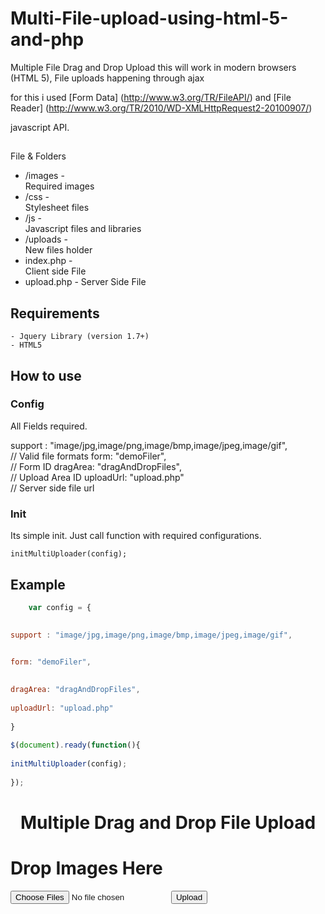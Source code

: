 Multi-File-upload-using-html-5-and-php
======================================
Multiple File Drag and Drop Upload this will work in modern browsers (HTML 5), 
File uploads happening through ajax

for this i used [Form Data] (http://www.w3.org/TR/FileAPI/) and [File Reader] 
(http://www.w3.org/TR/2010/WD-XMLHttpRequest2-20100907/) 

javascript API.

## 
File & Folders

 - /images 	-	
Required images
 - /css 	-	
Stylesheet files
 - /js  	-	
Javascript files and libraries
 - /uploads	-  	
New files holder
 - index.php -	
Client side File
 - upload.php -	
Server Side File



## Requirements

	- Jquery Library (version 1.7+)
	- HTML5

## How to use
	


### Config
	
All Fields required.
	
	
support : "image/jpg,image/png,image/bmp,image/jpeg,image/gif",		
// Valid file formats
	form: "demoFiler",					
// Form ID
	dragArea: "dragAndDropFiles",		
// Upload Area ID
	uploadUrl: "upload.php"				
// Server side file url
	


### Init

 Its simple init. Just call function with required configurations.
 
 	initMultiUploader(config);	


## Example

```javascript
	var config = {
		

support : "image/jpg,image/png,image/bmp,image/jpeg,image/gif",	
		

form: "demoFiler",					
		

dragArea: "dragAndDropFiles",		
		
uploadUrl: "upload.php"				
	
}
	
$(document).ready(function(){
		
initMultiUploader(config);
	
});
```	
	
	
<center><h1 class="title">Multiple Drag and Drop File Upload</h1></center>

	
<div id="dragAndDropFiles" class="uploadArea">

<h1>Drop Images Here</h1>

</div>
	<form name="demoFiler" id="demoFiler" enctype="multipart/form-data">

<input type="file" name="multiUpload" id="multiUpload" multiple />

<input type="submit" name="submitHandler" id="submitHandler" value="Upload" class="buttonUpload" />
	</form>
	<div class="progressBar">
<div class="status"></div>

</div>	
